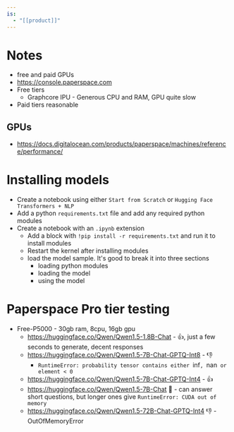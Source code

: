 ```yaml
---
is:
  - "[[product]]"
---
```

# Notes
- free and paid GPUs
- https://console.paperspace.com
- Free tiers
	- Graphcore IPU - Generous CPU and RAM, GPU quite slow
- Paid tiers reasonable

## GPUs
- https://docs.digitalocean.com/products/paperspace/machines/reference/performance/

# Installing models
- Create a notebook using either `Start from Scratch` or `Hugging Face Transformers + NLP`
- Add a python `requirements.txt` file and add any required python modules
- Create a notebook with an `.ipynb` extension
	- Add a block with `!pip install -r requirements.txt` and run it to install modules
	- Restart the kernel after installing modules
	- load the model sample. It's good to break it into three sections
		- loading python modules
		- loading the model
		- using the model
# Paperspace Pro tier testing
- Free-P5000 - 30gb ram, 8cpu, 16gb gpu
	- https://huggingface.co/Qwen/Qwen1.5-1.8B-Chat - 👍, just a few seconds to generate, decent responses
	- https://huggingface.co/Qwen/Qwen1.5-7B-Chat-GPTQ-Int8 - 👎
		- `RuntimeError: probability tensor contains either `inf`, `nan` or element < 0`
	- https://huggingface.co/Qwen/Qwen1.5-7B-Chat-GPTQ-Int4  - 👍
	- https://huggingface.co/Qwen/Qwen1.5-7B-Chat 🤞 - can answer short questions, but longer ones give `RuntimeError: CUDA out of memory`
	- https://huggingface.co/Qwen/Qwen1.5-72B-Chat-GPTQ-Int4 👎 - OutOfMemoryError
